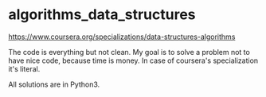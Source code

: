 # algorithms_data_structures
https://www.coursera.org/specializations/data-structures-algorithms

The code is everything but not clean. My goal is to solve a problem not to have nice code, because time is money. In case of coursera's specialization it's literal.

All solutions are in Python3.
